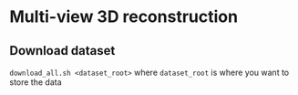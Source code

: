 # Multi-view 3D reconstruction 

## Download dataset

`download_all.sh <dataset_root>`
where `dataset_root` is where you want to store the data
